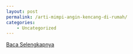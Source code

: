 ```yaml
---
layout: post
permalink: /arti-mimpi-angin-kencang-di-rumah/
categories:
    - Uncategorized
---
```


[Baca Selengkapnya](/05)